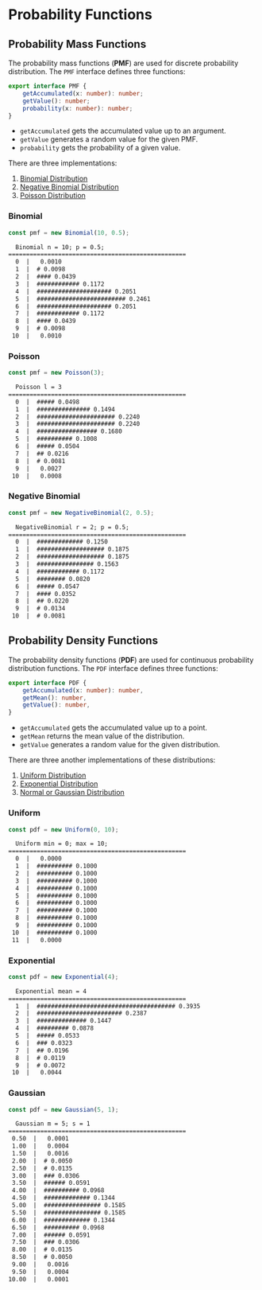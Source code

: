 # Probability Functions

## Probability Mass Functions

The probability mass functions (**PMF**) are used for discrete probability
distribution. The `PMF` interface defines three functions:

```ts
export interface PMF {
    getAccumulated(x: number): number;
    getValue(): number;
    probability(x: number): number;
}
```

- `getAccumulated` gets the accumulated value up to an argument.
- `getValue` generates a random value for the given PMF.
- `probability` gets the probability of a given value.

There are three implementations:

1. [Binomial Distribution](https://en.wikipedia.org/wiki/Binomial_distribution  )
2. [Negative Binomial Distribution](https://en.wikipedia.org/wiki/Negative_binomial_distribution)
3. [Poisson Distribution](https://en.wikipedia.org/wiki/Poisson_distribution)

### Binomial

```js
const pmf = new Binomial(10, 0.5);
```

```txt
  Binomial n = 10; p = 0.5;
==================================================
  0  |   0.0010
  1  |  # 0.0098
  2  |  #### 0.0439
  3  |  ############ 0.1172
  4  |  ##################### 0.2051
  5  |  ######################### 0.2461
  6  |  ##################### 0.2051
  7  |  ############ 0.1172
  8  |  #### 0.0439
  9  |  # 0.0098
 10  |   0.0010
 ```

### Poisson

```js
const pmf = new Poisson(3);
```

```txt
  Poisson l = 3
==================================================
  0  |  ##### 0.0498
  1  |  ############### 0.1494
  2  |  ###################### 0.2240
  3  |  ###################### 0.2240
  4  |  ################# 0.1680
  5  |  ########## 0.1008
  6  |  ##### 0.0504
  7  |  ## 0.0216
  8  |  # 0.0081
  9  |   0.0027
 10  |   0.0008
```

### Negative Binomial

```js
const pmf = new NegativeBinomial(2, 0.5);
```

```txt
  NegativeBinomial r = 2; p = 0.5;
==================================================
  0  |  ############# 0.1250
  1  |  ################### 0.1875
  2  |  ################### 0.1875
  3  |  ################ 0.1563
  4  |  ############ 0.1172
  5  |  ######## 0.0820
  6  |  ##### 0.0547
  7  |  #### 0.0352
  8  |  ## 0.0220
  9  |  # 0.0134
 10  |  # 0.0081
```

## Probability Density Functions

The probability density functions (**PDF**) are used for continuous probability
distribution functions. The `PDF` interface defines three functions:

```ts
export interface PDF {
    getAccumulated(x: number): number,
    getMean(): number,
    getValue(): number,
}
```

- `getAccumulated` gets the accumulated value up to a point.
- `getMean` returns the mean value of the distribution.
- `getValue` generates a random value for the given distribution.

There are three another implementations of these distributions:

1. [Uniform Distribution](https://en.wikipedia.org/wiki/Continuous_uniform_distribution)
2. [Exponential Distribution](https://en.wikipedia.org/wiki/Exponential_distribution)
3. [Normal or Gaussian Distribution](https://en.wikipedia.org/wiki/Normal_distribution)

### Uniform

```js
const pdf = new Uniform(0, 10);
```

```txt
  Uniform min = 0; max = 10;
==================================================
  0  |   0.0000
  1  |  ########## 0.1000
  2  |  ########## 0.1000
  3  |  ########## 0.1000
  4  |  ########## 0.1000
  5  |  ########## 0.1000
  6  |  ########## 0.1000
  7  |  ########## 0.1000
  8  |  ########## 0.1000
  9  |  ########## 0.1000
 10  |  ########## 0.1000
 11  |   0.0000
```

### Exponential

```js
const pdf = new Exponential(4);
```

```txt
  Exponential mean = 4
==================================================
  1  |  ####################################### 0.3935
  2  |  ######################## 0.2387
  3  |  ############## 0.1447
  4  |  ######### 0.0878
  5  |  ##### 0.0533
  6  |  ### 0.0323
  7  |  ## 0.0196
  8  |  # 0.0119
  9  |  # 0.0072
 10  |   0.0044
```

### Gaussian

```js
const pdf = new Gaussian(5, 1);
```

```txt
  Gaussian m = 5; s = 1
==================================================
 0.50  |   0.0001
 1.00  |   0.0004
 1.50  |   0.0016
 2.00  |  # 0.0050
 2.50  |  # 0.0135
 3.00  |  ### 0.0306
 3.50  |  ###### 0.0591
 4.00  |  ########## 0.0968
 4.50  |  ############# 0.1344
 5.00  |  ################ 0.1585
 5.50  |  ################ 0.1585
 6.00  |  ############# 0.1344
 6.50  |  ########## 0.0968
 7.00  |  ###### 0.0591
 7.50  |  ### 0.0306
 8.00  |  # 0.0135
 8.50  |  # 0.0050
 9.00  |   0.0016
 9.50  |   0.0004
10.00  |   0.0001
```
